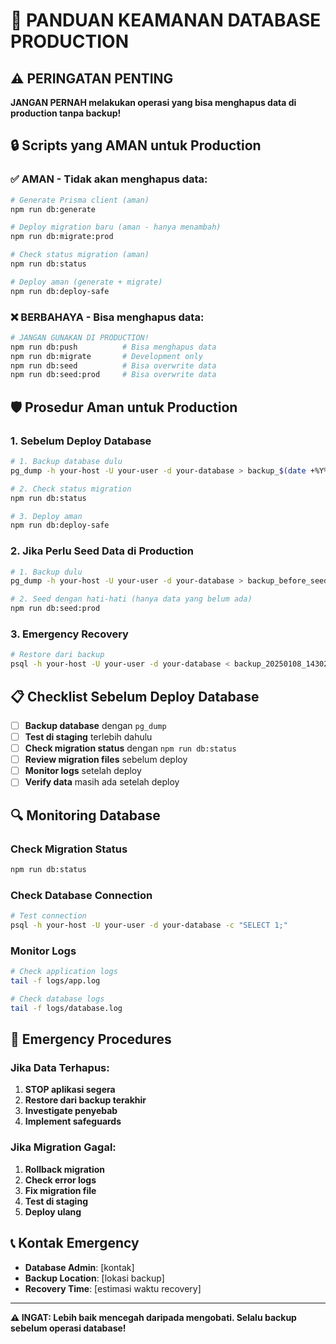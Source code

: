 # 🚨 PANDUAN KEAMANAN DATABASE PRODUCTION

## ⚠️ PERINGATAN PENTING

**JANGAN PERNAH melakukan operasi yang bisa menghapus data di production tanpa backup!**

## 🔒 Scripts yang AMAN untuk Production

### ✅ **AMAN - Tidak akan menghapus data:**
```bash
# Generate Prisma client (aman)
npm run db:generate

# Deploy migration baru (aman - hanya menambah)
npm run db:migrate:prod

# Check status migration (aman)
npm run db:status

# Deploy aman (generate + migrate)
npm run db:deploy-safe
```

### ❌ **BERBAHAYA - Bisa menghapus data:**
```bash
# JANGAN GUNAKAN DI PRODUCTION!
npm run db:push          # Bisa menghapus data
npm run db:migrate       # Development only
npm run db:seed          # Bisa overwrite data
npm run db:seed:prod     # Bisa overwrite data
```

## 🛡️ Prosedur Aman untuk Production

### 1. **Sebelum Deploy Database**
```bash
# 1. Backup database dulu
pg_dump -h your-host -U your-user -d your-database > backup_$(date +%Y%m%d_%H%M%S).sql

# 2. Check status migration
npm run db:status

# 3. Deploy aman
npm run db:deploy-safe
```

### 2. **Jika Perlu Seed Data di Production**
```bash
# 1. Backup dulu
pg_dump -h your-host -U your-user -d your-database > backup_before_seed.sql

# 2. Seed dengan hati-hati (hanya data yang belum ada)
npm run db:seed:prod
```

### 3. **Emergency Recovery**
```bash
# Restore dari backup
psql -h your-host -U your-user -d your-database < backup_20250108_143022.sql
```

## 📋 Checklist Sebelum Deploy Database

- [ ] **Backup database** dengan `pg_dump`
- [ ] **Test di staging** terlebih dahulu
- [ ] **Check migration status** dengan `npm run db:status`
- [ ] **Review migration files** sebelum deploy
- [ ] **Monitor logs** setelah deploy
- [ ] **Verify data** masih ada setelah deploy

## 🔍 Monitoring Database

### Check Migration Status
```bash
npm run db:status
```

### Check Database Connection
```bash
# Test connection
psql -h your-host -U your-user -d your-database -c "SELECT 1;"
```

### Monitor Logs
```bash
# Check application logs
tail -f logs/app.log

# Check database logs
tail -f logs/database.log
```

## 🚨 Emergency Procedures

### Jika Data Terhapus:
1. **STOP aplikasi segera**
2. **Restore dari backup terakhir**
3. **Investigate penyebab**
4. **Implement safeguards**

### Jika Migration Gagal:
1. **Rollback migration**
2. **Check error logs**
3. **Fix migration file**
4. **Test di staging**
5. **Deploy ulang**

## 📞 Kontak Emergency

- **Database Admin**: [kontak]
- **Backup Location**: [lokasi backup]
- **Recovery Time**: [estimasi waktu recovery]

---

**⚠️ INGAT: Lebih baik mencegah daripada mengobati. Selalu backup sebelum operasi database!** 